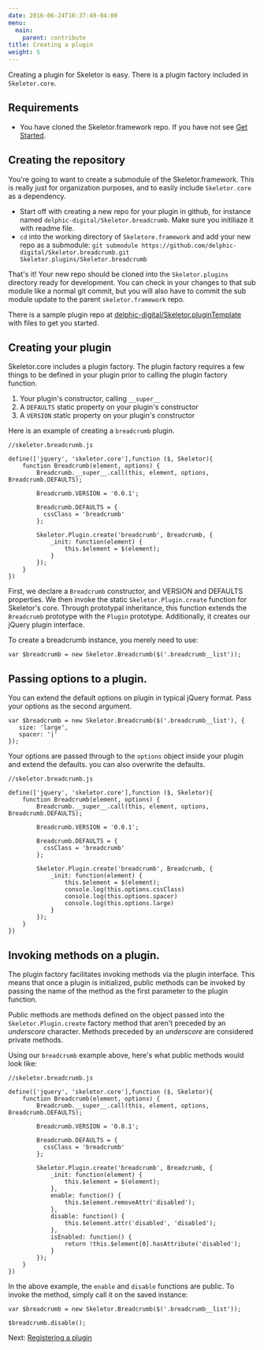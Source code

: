 ```yaml
---
date: 2016-06-24T16:37:49-04:00
menu:
  main:
    parent: contribute
title: Creating a plugin
weight: 5
---
```


Creating a plugin for Skeletor is easy. There is a plugin factory included in `Skeletor.core`.


## Requirements

* You have cloned the Skeletor.framework repo. If you have not see [Get Started](../get-started).


## Creating the repository

You're going to want to create a submodule of the Skeletor.framework. This is really just for organization purposes, and to easily include `Skeletor.core` as a dependency.

* Start off with creating a new repo for your plugin in github, for instance named `delphic-digital/Skeletor.breadcrumb`. Make sure you initiliaze it with readme file.
* `cd` into the working directory of `Skeletore.framework` and add your new repo as
a submodule: `git submodule https://github.com/delphic-digital/Skeletor.breadcrumb.git Skeletor.plugins/Skeletor.breadcrumb`

That's it! Your new repo should be cloned into the `Skeletor.plugins` directory ready for development. You can check in your changes to that sub module like a normal git commit, but you will also have to commit the sub module update to the parent `skeletor.framework` repo.

There is a sample plugin repo at [delphic-digital/Skeletor.pluginTemplate](https://github.com/delphic-digital/Skeletor.pluginTemplate) with files to get you started.


## Creating your plugin

Skeletor.core includes a plugin factory. The plugin factory requires a few things to be defined in your plugin prior to calling the plugin factory function.

1. Your plugin's constructor, calling `__super__`
2. A `DEFAULTS` static property on your plugin's constructor
3. A `VERSION` static property on your plugin's constructor


Here is an example of creating a `breadcrumb` plugin.

```
//skeletor.breadcrumb.js

define(['jquery', 'skeletor.core'],function ($, Skeletor){
    function Breadcrumb(element, options) {
        Breadcrumb.__super__.call(this, element, options, Breadcrumb.DEFAULTS);

        Breadcrumb.VERSION = '0.0.1';

        Breadcrumb.DEFAULTS = {
          cssClass = 'breadcrumb'
        };

        Skeletor.Plugin.create('breadcrumb', Breadcrumb, {
            _init: function(element) {
            	this.$element = $(element);
            }
        });
    }
})
```

First, we declare a `Breadcrumb` constructor, and VERSION and DEFAULTS properties. We then invoke the static `Skeletor.Plugin.create` function for Skeletor's core. Through prototypal inheritance, this function extends the `Breadcrumb` prototype with the `Plugin` prototype. Additionally, it creates our jQuery plugin interface.

To create a breadcrumb instance, you merely need to use:

```
var $breadcrumb = new Skeletor.Breadcrumb($('.breadcrumb__list'));
```

## Passing options to a plugin.

You can extend the default options on plugin in typical jQuery format. Pass your options as the second argument.

```
var $breadcrumb = new Skeletor.Breadcrumb($('.breadcrumb__list'), {
   size: 'large',
   spacer: '|'
});
```

Your options are passed through to the `options` object inside your plugin and extend the defaults. you can also overwrite the defaults.

```
//skeletor.breadcrumb.js

define(['jquery', 'skeletor.core'],function ($, Skeletor){
    function Breadcrumb(element, options) {
        Breadcrumb.__super__.call(this, element, options, Breadcrumb.DEFAULTS);

        Breadcrumb.VERSION = '0.0.1';

        Breadcrumb.DEFAULTS = {
          cssClass = 'breadcrumb'
        };

        Skeletor.Plugin.create('breadcrumb', Breadcrumb, {
            _init: function(element) {
            	this.$element = $(element);
            	console.log(this.options.cssClass)
            	console.log(this.options.spacer)
            	console.log(this.options.large)
            }
        });
    }
})
```


## Invoking methods on a plugin.

The plugin factory facilitates invoking methods via the plugin interface. This means that once a plugin is initialized, public methods can be invoked by passing the name of the method as the first parameter to the plugin function.

Public methods are methods defined on the object passed into the `Skeletor.Plugin.create` factory method that aren't preceded by an *underscore* character. Methods preceded by an *underscore* are considered private methods.

Using our `breadcrumb` example above, here's what public methods would look like:

```
//skeletor.breadcrumb.js

define(['jquery', 'skeletor.core'],function ($, Skeletor){
    function Breadcrumb(element, options) {
        Breadcrumb.__super__.call(this, element, options, Breadcrumb.DEFAULTS);

        Breadcrumb.VERSION = '0.0.1';

        Breadcrumb.DEFAULTS = {
          cssClass = 'breadcrumb'
        };

        Skeletor.Plugin.create('breadcrumb', Breadcrumb, {
            _init: function(element) {
                this.$element = $(element);
            },
            enable: function() {
                this.$element.removeAttr('disabled');
            },
            disable: function() {
                this.$element.attr('disabled', 'disabled');
            },
            isEnabled: function() {
                return !this.$element[0].hasAttribute('disabled');
            }
        });
    }
})
```

In the above example, the `enable` and `disable` functions are public. To invoke the method, simply call it on the saved instance:

```
var $breadcrumb = new Skeletor.Breadcrumb($('.breadcrumb__list'));

$breadcrumb.disable();
```

Next: [Registering a plugin](/contribute/registering-a-plugin/)